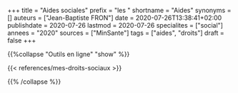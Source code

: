 +++
title = "Aides sociales"
prefix = "les "
shortname = "Aides"
synonyms = []
auteurs = ["Jean-Baptiste FRON"]
date = 2020-07-26T13:38:41+02:00
publishdate = 2020-07-26
lastmod = 2020-07-26
specialites = ["social"]
annees = "2020"
sources = ["MinSante"]
tags = ["aides", "droits"]
draft = false
+++

{{%collapse "Outils en ligne" "show" %}}

{{< references/mes-droits-sociaux >}}

{{% /collapse %}}
